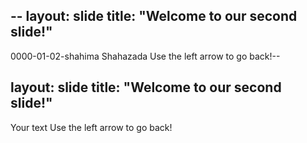 --
layout: slide
title: "Welcome to our second slide!"
---
0000-01-02-shahima Shahazada
Use the left arrow to go back!--

layout: slide
title: "Welcome to our second slide!"
---
Your text
Use the left arrow to go back!
